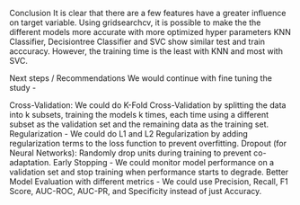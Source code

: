 Conclusion
It is clear that there are a few features have a greater influence on target variable. Using gridsearchcv, it is possible to make the the different models more accurate with more optimized hyper parameters KNN Classifier, Decisiontree Classifier and SVC show similar test and train acccuracy. However, the training time is the least with KNN and most with SVC.

Next steps / Recommendations
We would continue with fine tuning the study -

Cross-Validation: We could do K-Fold Cross-Validation by splitting the data into k subsets, training the models k times, each time using a different subset as the validation set and the remaining data as the training set.
Regularization - We could do L1 and L2 Regularization by adding regularization terms to the loss function to prevent overfitting. Dropout (for Neural Networks): Randomly drop units during training to prevent co-adaptation.
Early Stopping - We could monitor model performance on a validation set and stop training when performance starts to degrade.
Better Model Evaluation with different metrics - We could use Precision, Recall, F1 Score, AUC-ROC, AUC-PR, and Specificity instead of just Accuracy.
